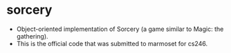 # sorcery

* Object-oriented implementation of Sorcery (a game similar to Magic: the gathering).
* This is the official code that was submitted to marmoset for cs246.
